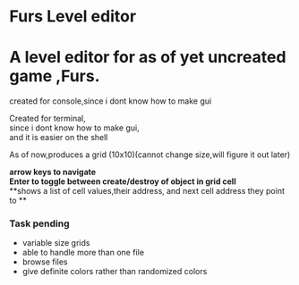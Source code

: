  Furs Level editor
==============


A level editor for as of yet uncreated game ,Furs.
=======
created for console,since i dont know how to make gui


Created for terminal,  
since i dont know how to make gui,  
and it is easier on the shell


As of now,produces a grid (10x10)(cannot change size,will figure it out later)

 **arrow keys to navigate**    
 **Enter to toggle between create/destroy of object in grid cell**  
 **shows a list of cell values,their address,
 and next cell address they point to  **  


### Task pending
- variable size grids
- able to handle more than one file
- browse files
- give definite colors rather than randomized colors  
